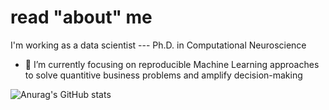 # read "about" me

I'm working as a data scientist --- Ph.D. in Computational Neuroscience



- 🔭 I’m currently focusing on reproducible Machine Learning approaches to solve quantitive business problems and amplify decision-making




![Anurag's GitHub stats](https://github-readme-stats.vercel.app/api?username=viv-analytics&show_icons=true&theme=cobalt)

<!---
viv-analytics/viv-analytics is a ✨ special ✨ repository because its `README.md` (this file) appears on your GitHub profile.
You can click the Preview link to take a look at your changes.
--->
